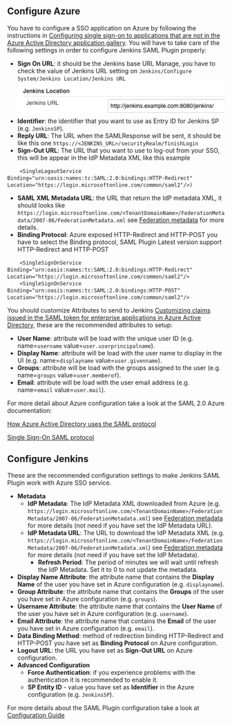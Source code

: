 ## Configure Azure

You have to configure a SSO application on Azure by following the instructions in [Configuring single sign-on to applications that are not in the Azure Active Directory application gallery](https://docs.microsoft.com/en-us/azure/active-directory/active-directory-saas-custom-apps). You will have to take care of the following settings in order to configure Jenkins SAML Plugin properly:

* **Sign On URL**: it should be the Jenkins base URL Manage, you have to check the value of Jenkins URL setting on `Jenkins/Configure System/Jenkins Location/Jenkins URL`
![Manage Jenkins/Configure System/Jenkins Location/Jenkins URL](images/JenkinsURL.png)
* **Identifier**: the identifier that you want to use as Entry ID for Jenkins SP (e.g. `JenkinsSP`).
* **Reply URL**: The URL when the SAMLResponse will be sent, it should be like this one `https://<JENKINS_URL>/securityRealm/finishLogin`
* **Sign-Out URL**: The URL that you want to use to log-out from your SSO, this will be appear in the IdP Metadata XML like this example
```
    <SingleLogoutService Binding="urn:oasis:names:tc:SAML:2.0:bindings:HTTP-Redirect" Location="https://login.microsoftonline.com/common/saml2"/>)
```
* **SAML XML Metadata URL**: the URL that return the IdP metadata XML, it should looks like `https://login.microsoftonline.com/<TenantDomainName>/FederationMetadata/2007-06/FederationMetadata.xml` see [Federation metadata](https://docs.microsoft.com/en-us/azure/active-directory/develop/active-directory-federation-metadata) for more details.
* **Binding Protocol**: Azure exposed HTTP-Redirect and HTTP-POST you have to select the Binding protocol, SAML Plugin Latest version support HTTP-Redirect and HTTP-POST
```
    <SingleSignOnService Binding="urn:oasis:names:tc:SAML:2.0:bindings:HTTP-Redirect" Location="https://login.microsoftonline.com/common/saml2"/>
    <SingleSignOnService Binding="urn:oasis:names:tc:SAML:2.0:bindings:HTTP-POST" Location="https://login.microsoftonline.com/common/saml2"/>
```

You should customize Attributes to send to Jenkins [Customizing claims issued in the SAML token for enterprise applications in Azure Active Directory](https://docs.microsoft.com/en-us/azure/active-directory/develop/active-directory-saml-claims-customization), these are the recommended attributes to setup:
* **User Name**: attribute will be load with the unique user ID (e.g. name=`username` value=`user.userprincipalname`).
* **Display Name**: attribute will be load with the user name to display in the UI (e.g. name=`displayname` value=`user.givenname`).
* **Groups**: attribute will be load with the groups assigned to the user (e.g. name=`groups` value=`user.memberof`).
* **Email**: attribute will be load with the user email address (e.g. name=`email` value=`user.mail`).

For more detail about Azure configuration take a look at the SAML 2.0 Azure documentation:

[How Azure Active Directory uses the SAML protocol](https://docs.microsoft.com/en-us/azure/active-directory/develop/active-directory-saml-protocol-reference)

[Single Sign-On SAML protocol](https://docs.microsoft.com/en-us/azure/active-directory/develop/active-directory-single-sign-on-protocol-reference)

## Configure Jenkins

These are the recommended configuration settings to make Jenkins SAML Plugin work with Azure SSO service.

* **Metadata**
  * **IdP Metadata**: The IdP Metadata XML downloaded from Azure (e.g. `https://login.microsoftonline.com/<TenantDomainName>/FederationMetadata/2007-06/FederationMetadata.xml`) see [Federation metadata](https://docs.microsoft.com/en-us/azure/active-directory/develop/active-directory-federation-metadata) for more details (not need if you have set the IdP Metadata URL).
  * **IdP Metadata URL**: The URL to download the IdP Metadata XML (e.g. `https://login.microsoftonline.com/<TenantDomainName>/FederationMetadata/2007-06/FederationMetadata.xml`) see [Federation metadata](https://docs.microsoft.com/en-us/azure/active-directory/develop/active-directory-federation-metadata) for more details (not need if you have set the IdP Metadata).
    * **Refresh Period**: The period of minutes we will wait until refresh the IdP Metadata. Set it to 0 to not update the metadata.
* **Display Name Attribute**: the attribute name that contains the **Display Name** of the user you have set in Azure configuration (e.g. `displayname`).
* **Group Attribute**: the attribute name that contains the **Groups** of the user you have set in Azure configuration (e.g. `groups`).
* **Username Attribute**: the attribute name that contains the **User Name** of the user you have set in Azure configuration (e.g. `username`).
* **Email Attribute**: the attribute name that contains the **Email** of the user you have set in Azure configuration (e.g. `email`).
* **Data Binding Method**: method of redirection binding HTTP-Redirect and HTTP-POST you have set as **Binding Protocol** on Azure configuration.
* **Logout URL**: the URL you have set as **Sign-Out URL** on Azure configuration.
* **Advanced Configuration**
  * **Force Authentication**: if you experience problems with the authentication it is recommended to enable it.
  * **SP Entity ID** - value you have set as **Identifier** in the Azure configuration (e.g. `JenkinsSP`).
  
For more details about the SAML Plugin configuration take a look at [Configuration Guide](CONFIGURE.md)
